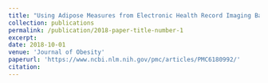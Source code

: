 ```yaml
---
title: "Using Adipose Measures from Electronic Health Record Imaging Based Data for Discovery"
collection: publications
permalink: /publication/2018-paper-title-number-1
excerpt:
date: 2018-10-01
venue: 'Journal of Obesity'
paperurl: 'https://www.ncbi.nlm.nih.gov/pmc/articles/PMC6180992/'
citation:
---
```


<!-- [Download paper here](https://arxiv.org/pdf/1910.04256.pdf) -->